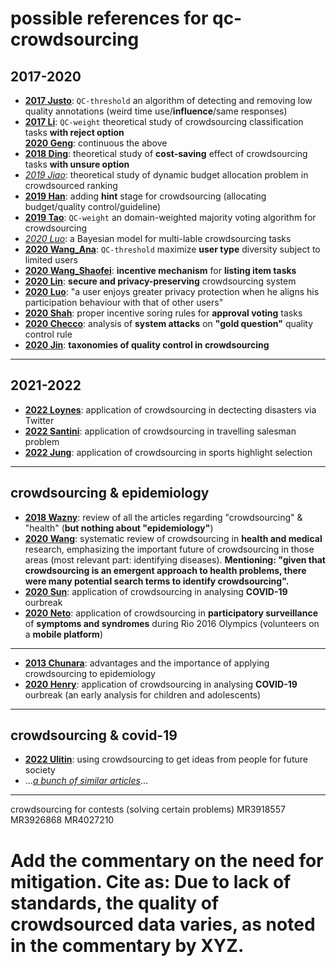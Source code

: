 # possible references for qc-crowdsourcing
## 2017-2020
- [**2017 Justo**](2017Justo_Chapter_MeasuringTheQualityOfAnnotatio.pdf): `QC-threshold` an algorithm of detecting and removing low quality annotations (weird time use/**influence**/same responses)
- [**2017 Li**](2017Li_Multi-Object_Classification_via_Crowdsourcing_With_a_Reject_Option.pdf): `QC-weight` theoretical study of crowdsourcing classification tasks **with reject option**  
  [**2020 Geng**](2020Geng_Prospect_Theory_Based_Crowdsourcing_for_Classification_in_the_Presence_of_Spammers.pdf): continuous the above
- [**2018 Ding**](2018Ding-Zhou_Article_CrowdsourcingWithUnsureOption.pdf): theoretical study of **cost-saving** effect of crowdsourcing tasks **with unsure option**  
- [*2019 Jiao*](2019Jiao_thesis.pdf): theoretical study of dynamic budget allocation problem in crowdsourced ranking
- [**2019 Han**](2019Han_Article_MillionaireAHint-guidedApproac.pdf): adding **hint** stage for crowdsourcing (allocating budget/quality control/guideline)
- [**2019 Tao**](2019Tao_Domain-Weighted_Majority_Voting_for_Crowdsourcing.pdf): `QC-weight` an domain-weighted majority voting algorithm for crowdsourcing
- [*2020 Luo*](2020Luo_thesis.pdf): a Bayesian model for multi-lable crowdsourcing tasks
- [**2020 Wang_Ana**](2020Wang_Article_MaximizingUserTypeDiversityFor.pdf): `QC-threshold` maximize **user type** diversity subject to limited users
- [**2020 Wang_Shaofei**](2020Wang_Incentuive-Mechanism-For-The-Listing-Item-Task-In-Crowdsourcing.pdf): **incentive mechanism** for **listing item tasks**
- [**2020 Lin**](2020Lin_Article_SecBCSASecureAndPrivacy-preser.pdf): **secure and privacy-preserving** crowdsourcing system
- [**2020 Luo**](2020Luo_ADifferentialPrivacyMechanismthatAccountsforNetworkEffectsforCrowdsourcingSystems.pdf): "a user enjoys greater privacy protection when he aligns his participation behaviour with that of other users"
- [**2020 Shah**](2020Shah_ApprovalVotingandIncentivesinCrowdsourcing.pdf): proper incentive soring rules for **approval voting** tasks
- [**2020 Checco**](2020Checo_AdversarialAttacksonCrowdsourcingQualityControl.pdf): analysis of **system attacks** on **"gold question"** quality control rule
- [**2020 Jin**](2020Jin_Atechnicalsurveyonstatisticalmodelling.pdf): **taxonomies of quality control in crowdsourcing**
---
## 2021-2022
- [**2022 Loynes**](2022Loynes_Article_TheDetectionAndLocationEstimat.pdf): application of crowdsourcing in dectecting disasters via Twitter
- [**2022 Santini**](2022Santini_TheProbabilisticTravellingSalesmanProblemwithCrowdsourcing.pdf): application of crowdsourcing in travelling salesman problem
- [**2022 Jung**](2022jung_statistically_principled_crowdsourcing_method_for_sports_highlight_selection.pdf): application of crowdsourcing in sports highlight selection
---
## crowdsourcing & epidemiology
- [**2018 Wazny**](epidemiology/2018Wazny_Applications_of_crowdsourcing_in_health.pdf): review of all the articles regarding "crowdsourcing" & "health" (**but nothing about "epidemiology"**)
- [**2020 Wang**](epidemiology/2020Wang_Crowdsourcing_in_health_and_medical.pdf): systematic review of crowdsourcing in **health and medical** research, emphasizing the important future of crowdsourcing in those areas (most relevant part: identifying diseases). **Mentioning: "given that crowdsourcing is an emergent approach to health problems, there were many potential search terms to identify crowdsourcing".**
- [**2020 Sun**](epidemiology/2020Sun_Early_epidemiological_analysis_of_the_coronavirus_disease.pdf): application of crowdsourcing in analysing **COVID-19** ourbreak
- [**2020 Neto**](epidemiology/2020Neto_Participatory_Surveillance_Based_on_Crowdsourcing.pdf): application of crowdsourcing in **participatory surveillance** of **symptoms and syndromes** during Rio 2016 Olympics (volunteers on a **mobile platform**)
---
- [**2013 Chunara**](2013Chunara_Article_WhyWeNeedCrowdsourcedDataInInf.pdf): advantages and the importance of applying crowdsourcing to epidemiology
- [**2020 Henry**](https://www.medrxiv.org/content/10.1101/2020.03.01.20029884v2.full): application of crowdsourcing in analysing **COVID-19** ourbreak (an early analysis for children and adolescents)
- ---
## crowdsourcing & covid-19
- [**2022 Ulitin**](2022Ulitin_Youth_social_innovation_during_the.pdf): using crowdsourcing to get ideas from people for future society
- ...[*a bunch of similar articles*](https://scholar.google.com/scholar?as_ylo=2022&q=crowdsourcing+covid&hl=en&as_sdt=0,47)...
---
crowdsourcing for contests (solving  certain problems) MR3918557 MR3926868 MR4027210
# Add the commentary on the need for mitigation. Cite as: Due to lack of standards, the quality of crowdsourced data varies, as noted in the commentary by XYZ.
